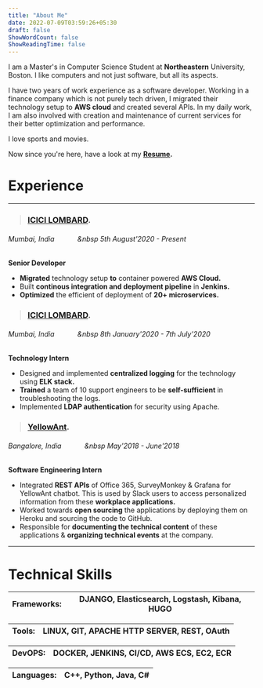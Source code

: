 ```yaml
---
title: "About Me"
date: 2022-07-09T03:59:26+05:30
draft: false
ShowWordCount: false
ShowReadingTime: false
---
```

I am a Master's in Computer Science Student at **Northeastern** University, Boston. I like computers and not just software, but all its aspects. 

I have two years of work experience as a software developer. Working in a finance company which is not purely tech driven, I migrated their technology setup to **AWS cloud** and created several APIs. In my daily work, I am also involved with creation and maintenance of current services for their better optimization and performance. 

I love sports and movies. 

Now since you're here, have a look at my **[Resume](https://drive.google.com/file/d/1NuaV_TZG-WZloDftnKl6ccddJ4VsY1vr/view?usp=sharing).**

# Experience

------------------------------------
> ### [ICICI LOMBARD](https://icicilombard.com). 
###### Mumbai, India &nbsp;&nbsp;&nbsp;&nbsp;&nbsp;&nbsp;&nbsp;&nbsp;&nbsp;&nbsp;&nbsp;&nbsp 5th August'2020 - Present
**Senior Developer**
* **Migrated** technology setup **to** container powered **AWS Cloud.**
* Built **continous integration and deployment pipeline** in **Jenkins.**
* **Optimized** the efficient of deployment of **20+ microservices.**

> ### [ICICI LOMBARD](https://icicilombard.com). 
###### Mumbai, India &nbsp;&nbsp;&nbsp;&nbsp;&nbsp;&nbsp;&nbsp;&nbsp;&nbsp;&nbsp;&nbsp;&nbsp 8th January'2020 - 7th July'2020
**Technology Intern**
* Designed and implemented **centralized logging** for the technology using **ELK stack.**
* **Trained** a team of 10 support engineers to be **self-sufficient** in troubleshooting the logs.
* Implemented **LDAP authentication** for security using Apache. 


> ### [YellowAnt](https://yellowant.com). 
###### Bangalore, India &nbsp;&nbsp;&nbsp;&nbsp;&nbsp;&nbsp;&nbsp;&nbsp;&nbsp;&nbsp;&nbsp;&nbsp May'2018 - June'2018
**Software Engineering Intern**
* Integrated **REST APIs** of Office 365, SurveyMonkey & Grafana for YellowAnt chatbot. This is used by Slack users to access personalized information from these **workplace applications.**
* Worked towards **open sourcing** the applications by deploying them on Heroku and sourcing the code to GitHub.
* Responsible for **documenting the technical content** of these applications & **organizing technical events** at the company.

------------------------------------
# Technical Skills
   Frameworks: | DJANGO, Elasticsearch, Logstash, Kibana, HUGO
--------|------

   Tools: | LINUX, GIT, APACHE HTTP SERVER, REST, OAuth
--------|------

   DevOPS: | DOCKER, JENKINS, CI/CD, AWS ECS, EC2, ECR
--------|------

   Languages: | C++, Python, Java, C#
--------|------

